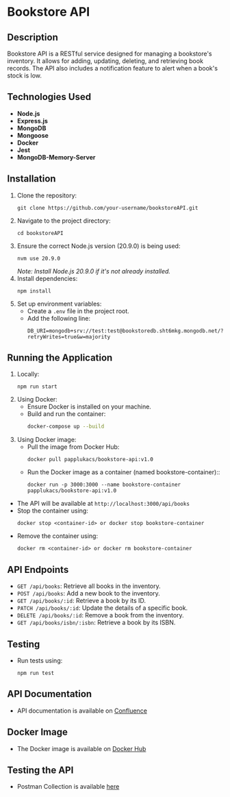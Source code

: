 
# Bookstore API

## Description
Bookstore API is a RESTful service designed for managing a bookstore's inventory. It allows for adding, updating, deleting, and retrieving book records. The API also includes a notification feature to alert when a book's stock is low.

## Technologies Used
- **Node.js**
- **Express.js**
- **MongoDB**
- **Mongoose**
- **Docker**
- **Jest**
- **MongoDB-Memory-Server**

## Installation
1. Clone the repository:
   ```
   git clone https://github.com/your-username/bookstoreAPI.git
   ```
2. Navigate to the project directory:
   ```
   cd bookstoreAPI
   ```
3. Ensure the correct Node.js version (20.9.0) is being used:
   ```
   nvm use 20.9.0
   ```
   _Note: Install Node.js 20.9.0 if it's not already installed._
4. Install dependencies:
   ```
   npm install
   ```
5. Set up environment variables:
   - Create a `.env` file in the project root.
   - Add the following line:
     ```
     DB_URI=mongodb+srv://test:test@bookstoredb.sht6mkg.mongodb.net/?retryWrites=true&w=majority
     ```

## Running the Application
1. Locally:
   ```
   npm run start
   ```
2. Using Docker:
   - Ensure Docker is installed on your machine.
   - Build and run the container:
     ```sh
     docker-compose up --build
     ```
3. Using Docker image:
   - Pull the image from Docker Hub:
     ```
     docker pull papplukacs/bookstore-api:v1.0
     ```
   - Run the Docker image as a container (named bookstore-container)::
     ```
     docker run -p 3000:3000 --name bookstore-container papplukacs/bookstore-api:v1.0
     ```
  - The API will be available at `http://localhost:3000/api/books`
  - Stop the container using:
    ```
    docker stop <container-id> or docker stop bookstore-container
    ```
  - Remove the container using:
    ```
    docker rm <container-id> or docker rm bookstore-container
    ```


## API Endpoints
- `GET /api/books`: Retrieve all books in the inventory.
- `POST /api/books`: Add a new book to the inventory.
- `GET /api/books/:id`: Retrieve a book by its ID.
- `PATCH /api/books/:id`: Update the details of a specific book.
- `DELETE /api/books/:id`: Remove a book from the inventory.
- `GET /api/books/isbn/:isbn`: Retrieve a book by its ISBN.

## Testing
- Run tests using:
  ```
  npm run test
  ```

## API Documentation
- API documentation is available on [Confluence](https://papplukacs.atlassian.net/wiki/spaces/BSA/overview)

## Docker Image
- The Docker image is available on [Docker Hub](https://hub.docker.com/r/papplukacs/bookstore-api)

## Testing the API
- Postman Collection is available [here](https://github.com/lukacspapp/bookstoreAPI/blob/master/BookstoreAPI.postman_collection.json)
